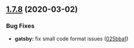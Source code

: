 ## [1.7.8](https://github.com/MichaelHettmer/generator-mht/compare/v1.7.7...v1.7.8) (2020-03-02)


### Bug Fixes

* **gatsby:** fix small code format issues ([025bba1](https://github.com/MichaelHettmer/generator-mht/commit/025bba1caf712254229f43edec101f729ce72687))
